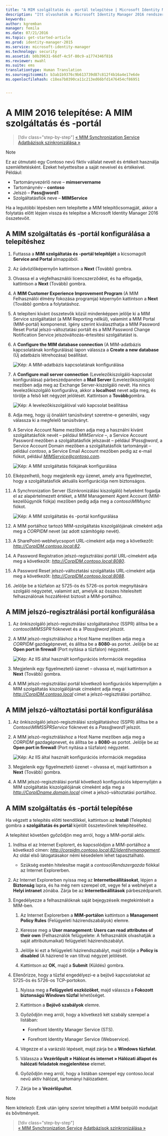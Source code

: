 ```yaml
---
title: "A MIM szolgáltatás és -portál telepítése | Microsoft Identity Manager"
description: "Itt olvashatók a Microsoft Identity Manager 2016 rendszerhez tartozó MIM szolgáltatás és -portál telepítési és konfigurálási lépései."
keywords: 
author: kgremban
manager: femila
ms.date: 07/21/2016
ms.topic: get-started-article
ms.prod: identity-manager-2015
ms.service: microsoft-identity-manager
ms.technology: security
ms.assetid: b0b39631-66df-4c5f-80c9-a1774346f816
ms.reviewer: mwahl
ms.suite: ems
translationtype: Human Translation
ms.sourcegitcommit: b3ab1b9376c9b613739d87c812f4b16a4e17e6de
ms.openlocfilehash: c18ea7b0390ca11c213ed66bfd1476454cf86951


---
```


# A MIM 2016 telepítése: A MIM szolgáltatás és -portál

>[!div class="step-by-step"]
[« MIM Synchronization Service](install-mim-sync.md)
[Adatbázisok szinkronizálása »](install-mim-sync-ad-service.md)

> [!NOTE]
> Ez az útmutató egy Contoso nevű fiktív vállalat neveit és értékeit használja szemléltetésként. Ezeket helyettesítse a saját neveivel és értékeivel. Például:
> - Tartományvezérlő neve – **mimservername**
> - Tartománynév – **contoso**
> - Jelszó – **Pass@word1**
> - Szolgáltatásfiók neve – **MIMService**

Ha a legutóbbi lépésben nem telepítette a MIM telepítőcsomagját, akkor a folytatás előtt lépjen vissza és telepítse a Microsoft Identity Manager 2016 összetevőit.


## A MIM szolgáltatás és -portál konfigurálása a telepítéshez

1. Futtassa a **MIM szolgáltatás és -portál telepítőjét** a kicsomagolt **Service and Portal** almappából.

2. Az üdvözlőképernyőn kattintson a **Next** (Tovább) gombra.

3. Olvassa el a végfelhasználói licencszerződést, és ha elfogadja, kattintson a **Next** (Tovább) gombra.

4. A **MIM Customer Experience Improvement Program** (A MIM Felhasználói élmény fokozása programja) képernyőn kattintson a **Next** (Tovább) gombra a folytatáshoz.

5. A telepíteni kívánt összetevők közül mindenképpen jelölje ki a MIM Service szolgáltatást (a MIM Reporting nélkül), valamint a MIM Portal (MIM-portál) komponenst. Igény szerint kiválaszthatja a MIM Password Reset Portal jelszó-változtatási portált és a MIM Password Change Notification Service jelszóváltozás-értesítési szolgáltatást is.

6. A **Configure the MIM database connection** (A MIM-adatbázis kapcsolatának konfigurálása) lapon válassza a **Create a new database** (Új adatbázis létrehozása) beállítást.

    ![Kép: A MIM-adatbázis kapcsolatának konfigurálása](media/MIM-Install10.png)

7. A **Configure mail server connection** (Levelezőkiszolgáló-kapcsolat konfigurálása) párbeszédpanelen a **Mail Server** (Levelezőkiszolgáló) mezőben adja meg az Exchange Server-kiszolgáló nevét. Ha nincs levelezőkiszolgáló konfigurálva, akkor a **localhost** nevet adja meg, és törölje a felső két négyzet jelölését. Kattintson a **Tovább**gombra.

    ![Kép: A levelezőkiszolgálóval való kapcsolat beállítása](media/MIM-Install11.png)

8. Adja meg, hogy új önaláírt tanúsítványt szeretne-e generálni, vagy válassza ki a megfelelő tanúsítványt.

9. A Service Account Name mezőben adja meg a használni kívánt szolgáltatásfiók nevét – például *MIMService* –, a Service Account Password mezőben a szolgáltatásfiók jelszavát – például *1Pass@word*, a Service Account Domain mezőben a szolgáltatásfiók tartományát – például *contoso*, a Service Email Account mezőben pedig az e-mail fiókot, például *MIMService@contoso.com*.

    ![Kép: A MIM szolgáltatás fiókjának konfigurálása](media/MIM-Install12.png)

10. Elképzelhető, hogy megjelenik egy üzenet, amely arra figyelmeztet, hogy a szolgáltatásfiók aktuális konfigurációja nem biztonságos.

11. A Synchronization Server (Szinkronizálási kiszolgáló) helyeként fogadja el az alapértelmezett értéket, a MIM Management Agent Account (MIM-kezelőügynök fiókja) mezőben pedig adja meg a *contoso\MIMsync* fiókot.

    ![Kép: A MIM szolgáltatás és -portál konfigurálása](media/MIM-Install13.png)

12. A MIM portálhoz tartozó MIM-szolgáltatás kiszolgálójának címeként adja meg a *CORPIDM* nevet (az adott számítógép nevét).

13. A SharePoint-webhelycsoport URL-címeként adja meg a következőt: *http://CorpIDM.contoso.local:82*.

14. A Password Registration jelszó-regisztrálási portál URL-címeként adja meg a következőt: *http://CorpIDM.contoso.local:8080*.

15. A Password Reset jelszó-változtatási szolgáltatás URL-címeként adja meg a következőt: *http://CorpIDM.contoso.local:8088*.

16. Jelölje be a tűzfalon az 5725-ös és 5726-os portok megnyitására szolgáló négyzetet, valamint azt, amelyik az összes hitelesített felhasználónak hozzáférést biztosít a MIM-portálhoz.

## A MIM jelszó-regisztrálási portál konfigurálása

1.  Az önkiszolgáló jelszó-regisztrálási szolgáltatáshoz (SSPR) állítsa be a *contoso\MIMSSPR* fióknevet és a *1Pass@word* jelszót.

2.  A MIM jelszó-regisztráláshoz a Host Name mezőben adja meg a *CORPIDM* gazdagépnevet, és állítsa be a **8080**-as portot. Jelölje be az **Open port in firewall** (Port nyitása a tűzfalon) négyzetet.

    ![Kép: Az IIS által használt konfigurációs információk megadása](media/MIM-Install14.png)

3.  Megjelenik egy figyelmeztető üzenet – olvassa el, majd kattintson a **Next** (Tovább) gombra.

4. A MIM jelszó-regisztrálási portál következő konfigurációs képernyőjén a MIM szolgáltatás kiszolgálójának címeként adja meg a *http://CorpIDM.contoso.local* címet a jelszó-regisztrálási portálhoz.

## A MIM jelszó-változtatási portál konfigurálása

1.  Az önkiszolgáló jelszó-regisztrálási szolgáltatáshoz (SSPR) állítsa be a *Contoso\MIMSSPRService* fióknevet és a *Pass@word1* jelszót.

2.  A MIM jelszó-regisztráláshoz a Host Name mezőben adja meg a *CORPIDM* gazdagépnevet, és állítsa be a **8080**-as portot. Jelölje be az **Open port in firewall** (Port nyitása a tűzfalon) négyzetet.

    ![Kép: Az IIS által használt konfigurációs információk megadása](media/MIM-Install15.png)

3.  Megjelenik egy figyelmeztető üzenet – olvassa el, majd kattintson a **Next** (Tovább) gombra.

4. A MIM jelszó-regisztrálási portál következő konfigurációs képernyőjén a MIM szolgáltatás kiszolgálójának címeként adja meg a *http://CorpIDname.domain.local* címet a jelszó-változtatási portálhoz.

## A MIM szolgáltatás és -portál telepítése

Ha végzett a telepítés előtti teendőkkel, kattintson az **Install** (Telepítés) gombra a **szolgáltatás és portál** kijelölt összetevőinek telepítéséhez.

A telepítést követően győződjön meg arról, hogy a MIM-portál aktív.

1. Indítsa el az Internet Explorert, és kapcsolódjon a MIM-portálhoz a következő címen: *http://corpidm.contoso.local:82/identitymanagement*. Az oldal első látogatásakor némi késedelem lehet tapasztalható.

    - Szükség esetén hitelesítse magát a *contoso\Rendszergazda* fiókkal az Internet Explorerben.

2. Az Internet Explorerben nyissa meg az **Internetbeállításokat**, lépjen a **Biztonság** lapra, és ha még nem szerepel ott, vegye fel a webhelyet a **Helyi intranet** zónába.  Zárja be az **Internetbeállítások** párbeszédpanelt.

3. Engedélyezze a felhasználóknak saját bejegyzéseik megtekintését a MIM-ben.

    1.  Az Internet Explorerben a **MIM-portálon** kattintson a **Management Policy Rules** (Felügyeleti házirendszabályok) elemre.

    2.  Keresse meg a **User management: Users can read attributes of their own** (Felhasználók felügyelete: A felhasználók olvashatják a saját attribútumaikat) felügyeleti házirendszabályt.

    3.  Jelölje ki ezt a felügyeleti házirendszabályt, majd törölje a **Policy is disabled** (A házirend le van tiltva) négyzet jelölését.

    4.  Kattintson az **OK**, majd a **Submit** (Küldés) gombra.

4.  Ellenőrizze, hogy a tűzfal engedélyezi-e a bejövő kapcsolatokat az 5725-ös és 5726-os TCP-portokon.

    1.  Nyissa meg a **Felügyeleti eszközöket**, majd válassza a **Fokozott biztonságú Windows tűzfal** lehetőséget.

    2.  Kattintson a **Bejövő szabályok** elemre.

    3.  Győződjön meg arról, hogy a következő két szabály szerepel a listában:

        -   Forefront Identity Manager Service (STS).

        -   Forefront Identity Manager Service (Webservice).

    4.  Végezze el a varázsló lépéseit, majd zárja be a **Windows tűzfalat**.

    5.  Válassza a **Vezérlőpult » Hálózat és internet » Hálózati állapot és hálózati feladatok megjelenítése** elemet.

    6.  Győződjön meg arról, hogy a listában szerepel egy contoso.local nevű aktív hálózat, tartományi hálózatként.

    7.  Zárja be a **Vezérlőpultot**.

> [!NOTE]
> Nem kötelező: Ezek után igény szerint telepítheti a MIM beépülő moduljait és bővítményeit.

>[!div class="step-by-step"]  
[« MIM Synchronization Service](install-mim-sync.md)
[Adatbázisok szinkronizálása »](install-mim-sync-ad-service.md)



<!--HONumber=Jul16_HO3-->


